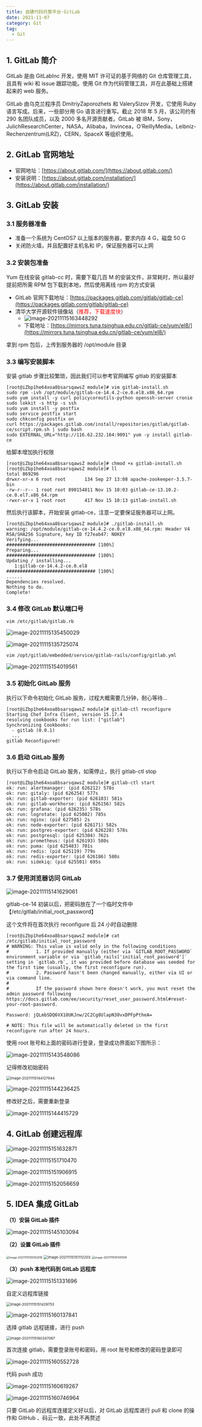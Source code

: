 ```yaml
---
title: 自建代码托管平台-GitLab
date: 2021-11-07
category: Git
tag:
  - Git
---
```


## 1. GitLab 简介

GitLab 是由 GitLabInc 开发，使用 MIT 许可证的基于网络的 Git 仓库管理工具，且具有 wiki 和 issue 跟踪功能。使用 Git 作为代码管理工具，并在此基础上搭建起来的 web 服务。

GitLab 由乌克兰程序员 DmitriyZaporozhets 和 ValerySizov 开发，它使用 Ruby 语言写成。后来，一些部分用 Go 语言进行重写。截止 2018 年 5 月，该公司约有 290 名团队成员，以及 2000 多名开源贡献者。GitLab 被 IBM，Sony，JulichResearchCenter，NASA，Alibaba，Invincea，O’ReillyMedia，Leibniz-Rechenzentrum(LRZ)，CERN，SpaceX 等组织使用。

## 2. GitLab 官网地址

- 官网地址：[https://about.gitlab.com/](https://about.gitlab.com/)
- 安装说明：[https://about.gitlab.com/installation/](https://about.gitlab.com/installation/)

## 3. GitLab 安装

### 3.1 服务器准备

- 准备一个系统为 CentOS7 以上版本的服务器，要求内存 4 G，磁盘 50 G
- 关闭防火墙，并且配置好主机名和 IP，保证服务器可以上网

### 3.2 安装包准备

Yum 在线安装 gitlab-cc 时，需要下载几百 M 的安装文件，非常耗时，所以最好提前把所需 RPM 包下载到本地，然后使用离线 rpm 的方式安装

- GitLab 官网下载地址：[https://packages.gitlab.com/gitlab/gitlab-ce](https://packages.gitlab.com/gitlab/gitlab-ce)
- 清华大学开源软件镜像站（<span style="color:red">推荐，下载速度快</span>）
  - ![image-20211115163448292](http://img.hl1015.top/blog/image-20211115163448292.png)
  - 下载地址：[https://mirrors.tuna.tsinghua.edu.cn/gitlab-ce/yum/el8/](https://mirrors.tuna.tsinghua.edu.cn/gitlab-ce/yum/el8/)

拿到 rpm 包后，上传到服务器的 /opt/module 目录

### 3.3 编写安装脚本

安装 gitlab 步骤比较繁琐，因此我们可以参考官网编写 gitlab 的安装脚本

```shell
[root@iZbp1he64xoa8bsarsqawsZ module]# vim gitlab-install.sh
sudo rpm -ivh /opt/module/gitlab-ce-14.4.2-ce.0.el8.x86_64.rpm
sudo yum install -y curl policycoreutils-python openssh-server cronie
sudo lokkit -s http -s ssh
sudo yum install -y postfix
sudo service postfix start
sudo chkconfig postfix on
curl https://packages.gitlab.com/install/repositories/gitlab/gitlab-ce/script.rpm.sh | sudo bash
sudo EXTERNAL_URL="http://116.62.232.164:9091" yum -y install gitlab-ce
```

给脚本增加执行权限

```shell
[root@iZbp1he64xoa8bsarsqawsZ module]# chmod +x gitlab-install.sh 
[root@iZbp1he64xoa8bsarsqawsZ module]# ll
total 869296
drwxr-xr-x 6 root root       134 Sep 27 13:08 apache-zookeeper-3.5.7-bin
-rw-r--r-- 1 root root 890154811 Nov 15 10:03 gitlab-ce-13.10.2-ce.0.el7.x86_64.rpm
-rwxr-xr-x 1 root root       417 Nov 15 10:13 gitlab-install.sh
```

然后执行该脚本，开始安装 gitlab-ce，注意一定要保证服务器可以上网。

```shell
[root@iZbp1he64xoa8bsarsqawsZ module]# ./gitlab-install.sh 
warning: /opt/module/gitlab-ce-14.4.2-ce.0.el8.x86_64.rpm: Header V4 RSA/SHA256 Signature, key ID f27eab47: NOKEY
Verifying...                          ################################# [100%]
Preparing...                          ################################# [100%]
Updating / installing...
   1:gitlab-ce-14.4.2-ce.0.el8        ################################# [100%]
......
Dependencies resolved.
Nothing to do.
Complete!
```

### 3.4 修改 GitLab 默认端口号

```shell
vim /etc/gitlab/gitlab.rb
```

![image-20211115135450029](http://img.hl1015.top/blog/image-20211115135450029.png)

![image-20211115135725074](http://img.hl1015.top/blog/image-20211115135725074.png)

```shell
vim /opt/gitlab/embedded/service/gitlab-rails/config/gitlab.yml
```

![image-20211115154019561](http://img.hl1015.top/blog/image-20211115154019561.png)

### 3.5 初始化 GitLab 服务

执行以下命令初始化 GitLab 服务，过程大概需要几分钟，耐心等待...

```shell
[root@iZbp1he64xoa8bsarsqawsZ module]# gitlab-ctl reconfigure
Starting Chef Infra Client, version 15.17.4
resolving cookbooks for run list: ["gitlab"]
Synchronizing Cookbooks:
  - gitlab (0.0.1)
  ...
gitlab Reconfigured!
```

### 3.6 启动 GitLab 服务

执行以下命令启动 GitLab 服务，如需停止，执行 gitlab-ctl stop

```shell
[root@iZbp1he64xoa8bsarsqawsZ module]# gitlab-ctl start
ok: run: alertmanager: (pid 626212) 578s
ok: run: gitaly: (pid 626254) 577s
ok: run: gitlab-exporter: (pid 626183) 581s
ok: run: gitlab-workhorse: (pid 626156) 582s
ok: run: grafana: (pid 626235) 578s
ok: run: logrotate: (pid 625082) 785s
ok: run: nginx: (pid 627585) 2s
ok: run: node-exporter: (pid 626171) 582s
ok: run: postgres-exporter: (pid 626228) 578s
ok: run: postgresql: (pid 625304) 762s
ok: run: prometheus: (pid 626193) 580s
ok: run: puma: (pid 625483) 701s
ok: run: redis: (pid 625119) 779s
ok: run: redis-exporter: (pid 626186) 580s
ok: run: sidekiq: (pid 625501) 695s
```

### 3.7 使用浏览器访问 GitLab

![image-20211115141629061](http://img.hl1015.top/blog/image-20211115141629061.png)

gitlab-ce-14 初装以后，把密码放在了一个临时文件中【/etc/gitlab/initial_root_password】

这个文件将在首次执行 reconfigure 后 24 小时自动删除

```shell
[root@iZbp1he64xoa8bsarsqawsZ module]# cat /etc/gitlab/initial_root_password 
# WARNING: This value is valid only in the following conditions
#          1. If provided manually (either via `GITLAB_ROOT_PASSWORD` environment variable or via `gitlab_rails['initial_root_password']` setting in `gitlab.rb`, it was provided before database was seeded for the first time (usually, the first reconfigure run).
#          2. Password hasn't been changed manually, either via UI or via command line.
#
#          If the password shown here doesn't work, you must reset the admin password following https://docs.gitlab.com/ee/security/reset_user_password.html#reset-your-root-password.

Password: jQLmbSDQ6VX18UKJnw/2C2Cg8UlapN30vxDPFpPtheA=

# NOTE: This file will be automatically deleted in the first reconfigure run after 24 hours.
```

使用 root 账号和上面的密码进行登录，登录成功界面如下图所示：

![image-20211115143548086](http://img.hl1015.top/blog/image-20211115143548086.png)

记得修改初始密码

<img src="http://img.hl1015.top/blog/image-20211115144127944.png" alt="image-20211115144127944" style="zoom:67%;" />

![image-20211115144236425](http://img.hl1015.top/blog/image-20211115144236425.png)

修改好之后，需要重新登录

![image-20211115144415729](http://img.hl1015.top/blog/image-20211115144415729.png)

## 4. GitLab 创建远程库

![image-20211115151632871](http://img.hl1015.top/blog/image-20211115151632871.png)

![image-20211115151710470](http://img.hl1015.top/blog/image-20211115151710470.png)

![image-20211115151906915](http://img.hl1015.top/blog/image-20211115151906915.png)

![image-20211115152056659](http://img.hl1015.top/blog/image-20211115152056659.png)

## 5. IDEA 集成 GitLab

**（1）安装 GitLab 插件**

![image-20211115145103094](http://img.hl1015.top/blog/image-20211115145103094.png)

**（2）设置 GitLab 插件**

<img src="http://img.hl1015.top/blog/image-20211115150052818.png" alt="image-20211115150052818" style="zoom:50%;" />

<img src="http://img.hl1015.top/blog/image-20211115151112203.png" alt="image-20211115151112203" style="zoom:67%;" />

<img src="http://img.hl1015.top/blog/image-20211115151141058.png" alt="image-20211115151141058" style="zoom:50%;" />

**（3）push 本地代码到 GitLab 远程库**

![image-20211115151331696](http://img.hl1015.top/blog/image-20211115151331696.png)

自定义远程库链接

<img src="http://img.hl1015.top/blog/image-20211115151429753.png" alt="image-20211115151429753" style="zoom:67%;" />

![image-20211115160137841](http://img.hl1015.top/blog/image-20211115160137841.png)

选择 gitlab 远程链接，进行 push

<img src="http://img.hl1015.top/blog/image-20211115160347067.png" alt="image-20211115160347067" style="zoom: 67%;" />

首次连接 gitlab，需要登录账号和密码，用 root 账号和修改的密码登录即可

![image-20211115160552728](http://img.hl1015.top/blog/image-20211115160552728.png)

代码 push 成功

![image-20211115160619267](http://img.hl1015.top/blog/image-20211115160619267.png)

![image-20211115160746964](http://img.hl1015.top/blog/image-20211115160746964.png)

只要 GitLab 的远程库连接定义好以后，对 GitLab 远程库进行 pull 和 clone 的操作和 GitHub 、码云一致，此处不再赘述